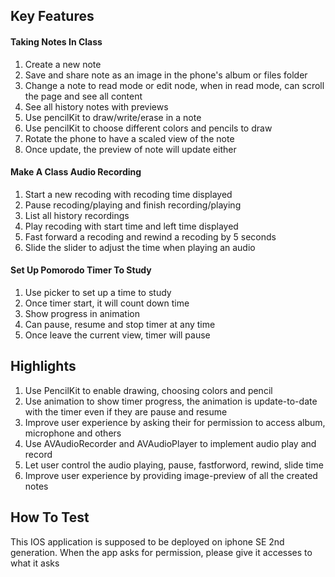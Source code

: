 ## Key Features ##  
#### Taking Notes In Class ####
1. Create a new note
2. Save and share note as an image in the phone's album or files folder
3. Change a note to read mode or edit node, 
when in read mode, can scroll the page and see all content
4. See all history notes with previews
5. Use pencilKit to draw/write/erase in a note
6. Use pencilKit to choose different colors and pencils to draw
7. Rotate the phone to have  a scaled view of the note
8. Once update, the preview of note will update either
#### Make A Class Audio Recording ####
1. Start a new recoding with recoding time displayed
2. Pause recoding/playing and finish recording/playing
3. List all history recordings
4. Play recoding with start time and left time displayed
5. Fast forward a recoding and rewind a recoding by 5 seconds
6. Slide the slider to adjust the time when playing an audio
#### Set Up Pomorodo Timer To Study #### 
1. Use picker to set up a time to study
2. Once timer start, it will count down time
3. Show progress in animation
3. Can pause, resume and stop timer at any time
4. Once leave the current view, timer will pause
## Highlights ##
1. Use PencilKit to enable drawing, choosing colors and pencil
2. Use animation to show timer progress, the animation is update-to-date with the timer even if they are pause and resume
3. Improve user experience by asking their for permission to access album, microphone and others
4. Use AVAudioRecorder and AVAudioPlayer to implement audio play and record
5. Let user control the audio playing, pause, fastforword, rewind, slide time
6. Improve user experience by providing image-preview of all the created notes
## How To Test ##
This IOS application is supposed to be deployed on iphone SE 2nd generation.
When the app asks for permission, please give it accesses to what it asks



